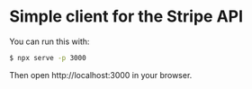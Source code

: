 # Simple client for the Stripe API

You can run this with:

```sh
$ npx serve -p 3000
```

Then open http://localhost:3000 in your browser.